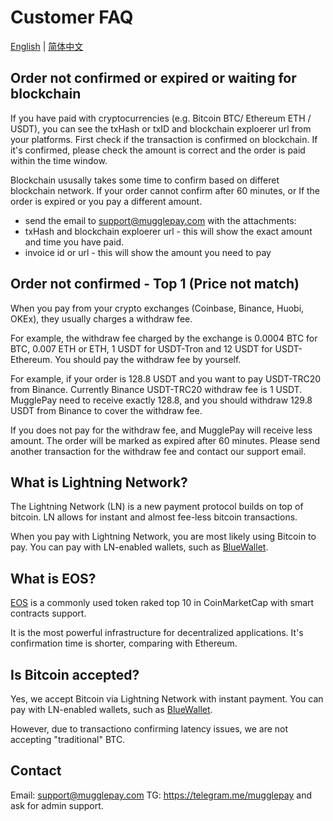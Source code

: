 # Customer FAQ

[English](/API/faq/CustomerFAQ.md) | [简体中文](/API/faq/常见问题.md)

## Order not confirmed or expired or waiting for blockchain
If you have paid with cryptocurrencies (e.g. Bitcoin BTC/ Ethereum ETH / USDT), you can see the txHash or txID and blockchain exploerer url from your platforms.
First check if the transaction is confirmed on blockchain. If it's confirmed, please check the amount is correct and the order is paid within the time window.

Blockchain ususally takes some time to confirm based on differet blockchain network. If your order cannot confirm after 60 minutes, or If the order is expired or you pay a different amount.

* send the email to support@mugglepay.com with the attachments:
* txHash and blockchain exploerer url - this will show the exact amount and time you have paid.
* invoice id or url - this will show the amount you need to pay

## Order not confirmed - Top 1 (Price not match)
When you pay from your crypto exchanges (Coinbase, Binance, Huobi, OKEx), they usually charges a withdraw fee.

For example, the withdraw fee charged by the exchange is 0.0004 BTC for BTC, 0.007 ETH or ETH, 1 USDT for USDT-Tron and 12 USDT for USDT-Ethereum. You should pay the withdraw fee by yourself.

For example, if your order is 128.8 USDT and you want to pay USDT-TRC20 from Binance. Currently Binance USDT-TRC20 withdraw fee is 1 USDT. MugglePay need to receive exactly 128.8, and you should withdraw 129.8 USDT from Binance to cover the withdraw fee.

If you does not pay for the withdraw fee, and MugglePay will receive less amount. The order will be marked as expired after 60 minutes. Please send another transaction for the withdraw fee and contact our support email.



## What is Lightning Network?

The Lightning Network (LN) is a new payment protocol builds on top of bitcoin. LN allows for instant and almost fee-less bitcoin transactions. 

When you pay with Lightning Network, you are most likely using Bitcoin to pay. You can pay with LN-enabled wallets, such as [BlueWallet](https://bluewallet.io).

## What is EOS?

[EOS](https://eos.io/) is a commonly used token raked top 10 in CoinMarketCap with smart contracts support.

It is the most powerful infrastructure for decentralized applications. It's confirmation time is shorter, comparing with Ethereum.



## Is Bitcoin accepted?

Yes, we accept Bitcoin via Lightning Network with instant payment.  You can pay with LN-enabled wallets, such as [BlueWallet](https://bluewallet.io).

However, due to transactiono confirming latency issues, we are not accepting "traditional" BTC.

## Contact

Email: support@mugglepay.com
TG: https://telegram.me/mugglepay and ask for admin support.
